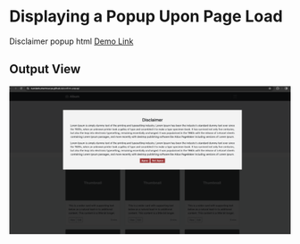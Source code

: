 # Displaying a Popup Upon Page Load

Disclaimer popup html [Demo Link](https://kundankumarmourya.github.io/confirm-popup/)

## Output View
<img src="popup.png" >
